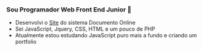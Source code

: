 ### Sou Programador Web Front End Junior 👋

 - Desenvolvi o [Site](https://documento.online/) do sistema Documento Online
 - Sei JavaScript, Jquery, CSS, HTML e um pouco de PHP
 - Atualmente estou estudando JavaScript puro mais a fundo e criando um portfolio
